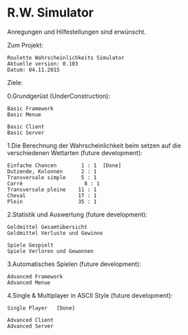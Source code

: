#  R.W. Simulator

Anregungen und Hilfestellungen sind erwünscht.

Zum Projekt:

	Roulette Wahrscheinlichkeits Simulator 
	Aktuelle version: 0.103
	Datum: 04.11.2015

Ziele:

 0.Grundgerüst (UnderConstruction):
	
	Basic Framework
	Basic Menue

	Basic Client
	Basic Server

 1.Die Berechnung der Wahrscheinlichkeit beim setzen auf die verschiedenen Wettarten (future development): 

	Einfache Chancen  		1 : 1  [Done]
	Dutzende, Kolonnen  	2 : 1
	Transversale simple 	5 : 1
	Carré 					 8 : 1
	Transversale pleine    11 : 1
	Cheval 				   17 : 1
	Plein  				   35 : 1

 2.Statistik und Auswertung (future development):
	
	Geldmittel Gesamtübersicht
	Geldmittel Verluste und Gewinne
	
	Spiele Gespielt
	Spiele Verloren und Gewonnen
	

 3.Automatisches Spielen (future development):
 
	Advanced Framework
	Advanced Menue
		

 4.Single & Multiplayer in ASCII Style (future development): 
 
	Single Player   [Done]
 
	Advanced Client
	Advanced Server
 
